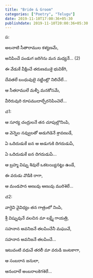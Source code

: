 ```yaml
---
title: "Bride & Groom"
categories: ["Poetry", "Telugu"]
date: 2019-11-10T17:00:36+05:30
publishdate: 2019-11-10T20:00:36+05:30
---
```


ప:  


అలనాటి సీతారాముల కళ్యణమే,

అనిపించే పండుగ జరిగెను మన మధ్యనే... (2)

ఈ వేడుకే వీక్షించే తరుణముకై భువికేగి,

దేవతలే బంధువులై నట్టింట్లొ నిలిచేలే...

ఆ సీతరాములే మళ్ళీ మనకోసమే,

వీరిరువురి రూపముదాల్చేరనిపించెలే...


చ1:


ఆ సూర్య చంద్రులనే తన చూపుల్లొనింపి,

ఆ వెన్నెల నవ్వులతో అడుగిడెనే శ్రావణుడే,

ఏ ఒదిదుడుకే ఐన ఆ అడుగుకి దిగదుడుపే,

ఏ ఒదిదుడుకే ఐన దిగదుడుపే...


ఆ బ్రహ్మ విష్ను శివులే ఒకటయ్యినట్టు ఉండే,

ఈ వరుడు వొడికి రాగా,

ఆ మండపాన అణువు అణువు మురిశెలే...


చ2:


వాగ్దెవి వైవిధ్యం తన గాత్రంలో నింపి,

శ్రీ విష్నువునే వలచిన మా లక్ష్మే గాయత్రి,

సహనాన అవనిజనే తలపించేనీ మఘువే,

సహనాన అవనిజనే తలపించే...

ఇటువంటి వధువే తరలీ మా వరుడి జంటకాగా,

ఆ సంబరాన జనులా,

ఆనందాలే అంబరాలకెగశెలే...